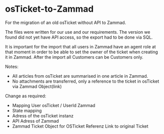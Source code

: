 # osTicket-to-Zammad
For the migration of an old osTicket without API to Zammad.

The files were written for our use and our requirements. The version we found did not yet have API access, so the export had to be done via SQL.

It is important for the import that all users in Zammad have an agent role at that moment in order to be able to set the owner of the ticket when creating it in Zammad. After the import all Customers can be Customers only.

Notes:
- All articles from osTicket are summarised in one article in Zammad.
- No attachments are transferred, only a reference to the ticket in osTicket via Zammad Object(link)


Change as required:
- Mapping User osTicket / UserId Zammad
- State mapping
- Adress of the osTicket instanz
- API Adress of Zammad
- Zammad Ticket Object for OSTicket Referenz Link to original Ticket
